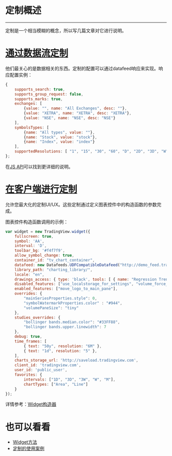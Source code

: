 # 定制概述

---

定制是一个相当模糊的概念，所以写几篇文章对它进行说明。

# [通过数据流定制](#通过数据流定制)

他们最关心的是数据相关的东西。定制的配置可以通过datafeed响应来实现。响应配置实例：

```js
{
    supports_search: true,
    supports_group_request: false,
    supports_marks: true,
    exchanges: [
        {value: "", name: "All Exchanges", desc: ""},
        {value: "XETRA", name: "XETRA", desc: "XETRA"},
        {value: "NSE", name: "NSE", desc: "NSE"}
    ],
    symbolsTypes: [
        {name: "All types", value: ""},
        {name: "Stock", value: "stock"},
        {name: "Index", value: "index"}
    ],
    supportedResolutions: [ "1", "15", "30", "60", "D", "2D", "3D", "W", "3W", "M", '6M' ]
};
```

在[JS API](/book/JS-Api.md#onreadycallback)可以找到更详细的说明。

# [在客户端进行定制](#在客户端进行定制)

允许您最大化的定制UI/UX。这些定制通过定义图表控件中的构造函数的参数完成。

图表控件构造函数调用的示例：

```js
var widget = new TradingView.widget({
    fullscreen: true,
    symbol: 'AA',
    interval: 'D',
    toolbar_bg: '#f4f7f9',
    allow_symbol_change: true,
    container_id: "tv_chart_container",
    datafeed: new Datafeeds.UDFCompatibleDatafeed("http://demo_feed.tradingview.com"),
    library_path: "charting_library/",
    locale: "en",
    drawings_access: { type: 'black', tools: [ { name: "Regression Trend" } ] },
    disabled_features: ["use_localstorage_for_settings", "volume_force_overlay"],
    enabled_features: ["move_logo_to_main_pane"],
    overrides: {
        "mainSeriesProperties.style": 0,
        "symbolWatermarkProperties.color" : "#944",
        "volumePaneSize": "tiny"
    },
    studies_overrides: {
        "bollinger bands.median.color": "#33FF88",
        "bollinger bands.upper.linewidth": 7
    },
    debug: true,
    time_frames: [
        { text: "50y", resolution: "6M" },
        { text: "1d", resolution: "5" },
    ],
    charts_storage_url: 'http://saveload.tradingview.com',
    client_id: 'tradingview.com',
    user_id: 'public_user',
    favorites: {
        intervals: ["1D", "3D", "3W", "W", "M"],
        chartTypes: ["Area", "Line"]
    }
});
```

详情参考：[Widget构造器](/book/Widget-Constructor.md)

# 也可以看看

* [Widget方法](/book/Widget-Methods.md)
* [定制的使用案例](/book/Customization-Use-Cases.md)




